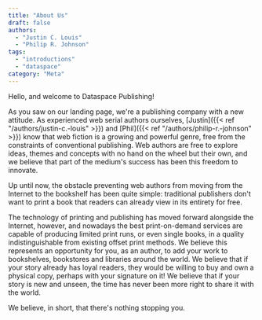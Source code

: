 ```yaml
---
title: "About Us"
draft: false
authors:
  - "Justin C. Louis"
  - "Philip R. Johnson"
tags:
  - "introductions"
  - "dataspace"
category: "Meta"
---
```


Hello, and welcome to Dataspace Publishing!

As you saw on our landing page, we're a publishing company with a new attitude.
As experienced web serial authors ourselves, [Justin]({{< ref "/authors/justin-c.-louis" >}})
and [Phil]({{< ref "/authors/philip-r.-johnson" >}}) know that web fiction is a
growing and powerful genre, free from the constraints of conventional
publishing. Web authors are free to explore ideas, themes and concepts with no
hand on the wheel but their own, and we believe that part of the medium's
success has been this freedom to innovate.

Up until now, the obstacle preventing web authors from moving from the Internet
to the bookshelf has been quite simple: traditional publishers don't want to
print a book that readers can already view in its entirety for free.

The technology of printing and publishing has moved forward alongside the
Internet, however, and nowadays the best print-on-demand services are capable of
producing limited print runs, or even single books, in a quality
indistinguishable from existing offset print methods. We believe this represents
an opportunity for you, as an author, to add your work to bookshelves,
bookstores and libraries around the world. We believe that if your story already
has loyal readers, they would be willing to buy and own a physical copy, perhaps
with your signature on it! We believe that if your story is new and unseen, the
time has never been more right to share it with the world.

We believe, in short, that there's nothing stopping you.
